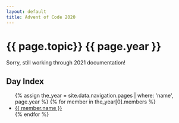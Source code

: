 ```yaml
---
layout: default
title: Advent of Code 2020
---
```

# {{ page.topic}} {{ page.year }}

Sorry, still working through 2021 documentation!

## Day Index

<ul>
  {% assign the_year = site.data.navigation.pages | where: 'name', page.year %}
  {% for member in the_year[0].members %}
      <li><a href="{{ member.link | relative_url }}">{{ member.name }}</a></li>
  {% endfor %}
</ul>